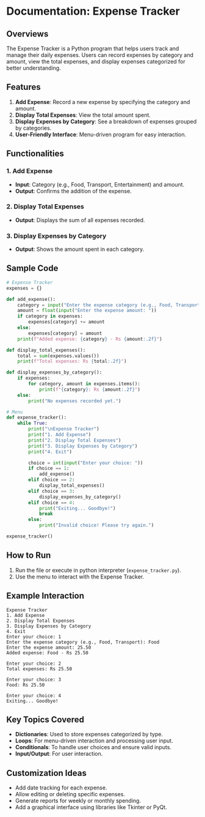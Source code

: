 # Documentation: Expense Tracker

## Overviews
The Expense Tracker is a Python program that helps users track and manage their daily expenses. Users can record expenses by category and amount, view the total expenses, and display expenses categorized for better understanding.

## Features
1. **Add Expense**: Record a new expense by specifying the category and amount.
2. **Display Total Expenses**: View the total amount spent.
3. **Display Expenses by Category**: See a breakdown of expenses grouped by categories.
4. **User-Friendly Interface**: Menu-driven program for easy interaction.

## Functionalities

### 1. Add Expense
- **Input**: Category (e.g., Food, Transport, Entertainment) and amount.
- **Output**: Confirms the addition of the expense.

### 2. Display Total Expenses
- **Output**: Displays the sum of all expenses recorded.

### 3. Display Expenses by Category
- **Output**: Shows the amount spent in each category.

## Sample Code
```python
# Expense Tracker
expenses = {}

def add_expense():
    category = input("Enter the expense category (e.g., Food, Transport): ")
    amount = float(input("Enter the expense amount: "))
    if category in expenses:
        expenses[category] += amount
    else:
        expenses[category] = amount
    print(f"Added expense: {category} - Rs {amount:.2f}")

def display_total_expenses():
    total = sum(expenses.values())
    print(f"Total expenses: Rs {total:.2f}")

def display_expenses_by_category():
    if expenses:
        for category, amount in expenses.items():
            print(f"{category}: Rs {amount:.2f}")
    else:
        print("No expenses recorded yet.")

# Menu
def expense_tracker():
    while True:
        print("\nExpense Tracker")
        print("1. Add Expense")
        print("2. Display Total Expenses")
        print("3. Display Expenses by Category")
        print("4. Exit")

        choice = int(input("Enter your choice: "))
        if choice == 1:
            add_expense()
        elif choice == 2:
            display_total_expenses()
        elif choice == 3:
            display_expenses_by_category()
        elif choice == 4:
            print("Exiting... Goodbye!")
            break
        else:
            print("Invalid choice! Please try again.")

expense_tracker()
```

## How to Run
1. Run the file or execute in python interpreter (`expense_tracker.py`).
3. Use the menu to interact with the Expense Tracker.

## Example Interaction
```
Expense Tracker
1. Add Expense
2. Display Total Expenses
3. Display Expenses by Category
4. Exit
Enter your choice: 1
Enter the expense category (e.g., Food, Transport): Food
Enter the expense amount: 25.50
Added expense: Food - Rs 25.50

Enter your choice: 2
Total expenses: Rs 25.50

Enter your choice: 3
Food: Rs 25.50

Enter your choice: 4
Exiting... Goodbye!
```

## Key Topics Covered
- **Dictionaries**: Used to store expenses categorized by type.
- **Loops**: For menu-driven interaction and processing user input.
- **Conditionals**: To handle user choices and ensure valid inputs.
- **Input/Output**: For user interaction.

## Customization Ideas
- Add date tracking for each expense.
- Allow editing or deleting specific expenses.
- Generate reports for weekly or monthly spending.
- Add a graphical interface using libraries like Tkinter or PyQt.

